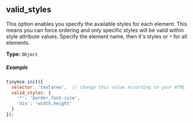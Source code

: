 ## valid_styles

This option enables you specify the available styles for each element. This means you can force ordering and only specific styles will be valid within style attribute values. Specify the element name, then it's styles or `*` for all elements.

**Type:** `Object`

##### Example

```js
tinymce.init({
  selector: 'textarea',  // change this value according to your HTML
  valid_styles: {
    '*': 'border,font-size',
    'div': 'width,height'
  }
});
```
